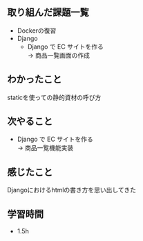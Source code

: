 ## 取り組んだ課題一覧
  - Dockerの復習
- Django
  - Django で EC サイトを作る<br>
→ 商品一覧画面の作成
## わかったこと
staticを使っての静的資材の呼び方
## 次やること
  - Django で EC サイトを作る<br>
→ 商品一覧機能実装
## 感じたこと
Djangoにおけるhtmlの書き方を思い出してきた
## 学習時間
- 1.5h